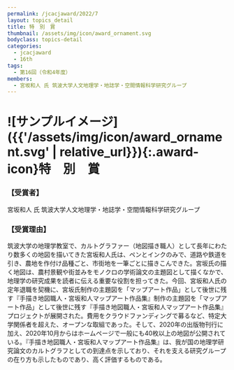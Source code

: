 ```yaml
---
permalink: /jcacjaward/2022/7
layout: topics_detail
title: 特　別　賞
thumbnail: /assets/img/icon/award_ornament.svg
bodyclass: topics-detail
categories:
  - jcacjaward
  - 16th
tags:
  - 第16回（令和4年度）
members:
  - 宮坂和人 氏 筑波大学人文地理学・地誌学・空間情報科学研究グループ
---
```


# ![サンプルイメージ]({{'/assets/img/icon/award_ornament.svg' | relative_url}}){:.award-icon}特　別　賞

### 【受賞者】

宮坂和人 氏 筑波大学人文地理学・地誌学・空間情報科学研究グループ

### 【受賞理由】

筑波大学の地理学教室で、カルトグラファー（地図描き職人）として長年にわたり数多くの地図を描いてきた宮坂和人氏は、ペンとインクのみで、道路や鉄道を引き、農地を作付け品種ごと、市街地を一筆ごとに描きこんできた。宮坂氏の描く地図は、農村景観や街並みをモノクロの学術論文の主題図として描くなかで、地理学の研究成果を読者に伝える重要な役割を担ってきた。今回、宮坂和人氏の定年退職を契機に、宮坂氏制作の主題図を「マップアート作品」として後世に残す『手描き地図職人・宮坂和人マップアート作品集』制作の主題図を「マップアート作品」として後世に残す『手描き地図職人・宮坂和人マップアート作品集』プロジェクトが展開された。費用をクラウドファンディングで募るなど、特定大学関係者を超えた、オープンな取組であった。そして、2020年の出版物刊行に加え、2020年10月からはホームページで一般にも40枚以上の地図が公開されている。『手描き地図職人・宮坂和人マップアート作品集』は、我が国の地理学研究論文のカルトグラフとしての到達点を示しており、それを支える研究グループの在り方も示したものであり、高く評価するものである。
